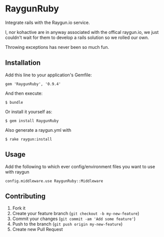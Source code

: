 # RaygunRuby

Integrate rails with the Raygun.io service.

I, nor kohactive are in anyway associated with the offical raygun.io, we just couldn't wait for them to develop a rails solution so we rolled our own.

Throwing exceptions has never been so much fun.





## Installation

Add this line to your application's Gemfile:

    gem 'RaygunRuby', '0.9.4'

And then execute:

    $ bundle

Or install it yourself as:

    $ gem install RaygunRuby

Also generate a raygun.yml with
    
    $ rake raygun:install

## Usage

Add the following to which ever config/environment files you want to use with raygun
    
    config.middleware.use RaygunRuby::Middleware

## Contributing

1. Fork it
2. Create your feature branch (`git checkout -b my-new-feature`)
3. Commit your changes (`git commit -am 'Add some feature'`)
4. Push to the branch (`git push origin my-new-feature`)
5. Create new Pull Request
